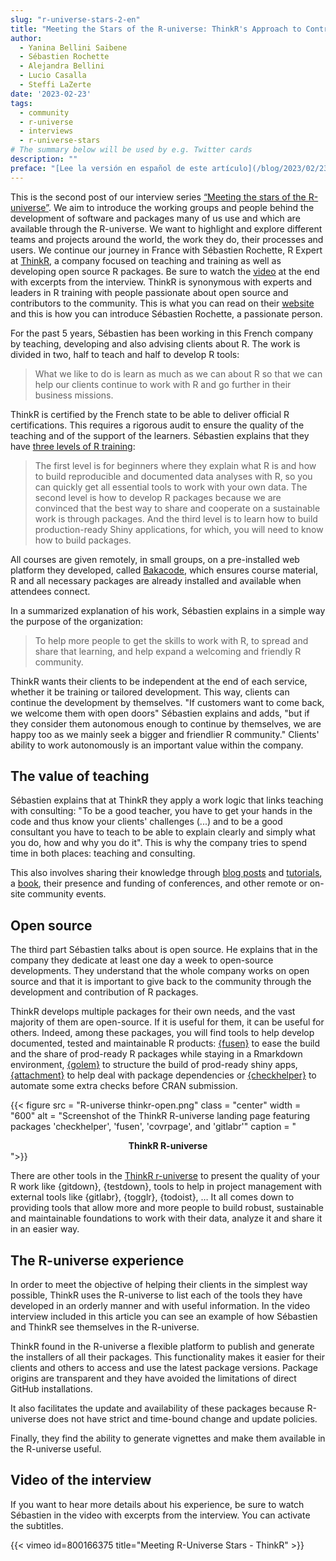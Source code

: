 ```yaml
---
slug: "r-universe-stars-2-en"
title: "Meeting the Stars of the R-universe: ThinkR's Approach to Contributing to a Growing and Friendly R Community"
author:
  - Yanina Bellini Saibene
  - Sébastien Rochette
  - Alejandra Bellini
  - Lucio Casalla  
  - Steffi LaZerte
date: '2023-02-23'
tags:
  - community
  - r-universe
  - interviews
  - r-universe-stars
# The summary below will be used by e.g. Twitter cards
description: ""
preface: "[Lee la versión en español de este artículo](/blog/2023/02/23/r-universe-stars-2-es/), [Lire la version française de cet article](/blog/2023/02/23/r-universe-stars-2-fr/)"
---
```

This is the second post of our interview series [“Meeting the stars of the R-universe”](/tags/r-universe-stars/). We aim to introduce the working groups and people behind the development of software and packages many of us use and which are available through the R-universe. We want to highlight and explore different teams and projects around the world, the work they do, their processes and users. We continue our journey in France with Sébastien Rochette, R Expert at [ThinkR](https://rtask.thinkr.fr), a company focused on teaching and training as well as developing open source R packages. Be sure to watch the [video](2023/02/23/r-universe-stars-2-en/#video-of-the-interview) at the end with excerpts from the interview.
ThinkR is synonymous with experts and leaders in R training with people passionate about open source and contributors to the community. This is what you can read on their [website](https://rtask.thinkr.fr) and this is how you can introduce Sébastien Rochette, a passionate person.

For the past 5 years, Sébastien has been working in this French company by teaching, developing and also advising clients about R. The work is divided in two, half to teach and half to develop R tools:

> What we like to do is learn as much as we can about R so that we can help our clients continue to work with R and go further in their business missions.

ThinkR is certified by the French state to be able to deliver official R certifications.  This requires a rigorous audit to ensure the quality of the teaching and of the support of the learners. Sébastien explains that they have [three levels of R training](https://rtask.thinkr.fr/remote-trainings-and-certification/): 

> The first level is for beginners where they explain what R is and how to build reproducible and documented data analyses with R, so you can quickly get all essential tools to work with your own data. The second level is how to develop R packages because we are convinced that the best way to share and cooperate on a sustainable work is through packages. And the third level is to learn how to build production-ready Shiny applications, for which, you will need to know how to build packages.

 All courses are given remotely, in small groups, on a pre-installed web platform they developed, called [Bakacode](https://thinkr.fr/what-is-bakacode.pdf), which ensures course material, R and all necessary packages are already installed and available when attendees connect.

In a summarized explanation of his work, Sébastien explains in a simple way the purpose of the organization: 

> To help more people to get the skills to work with R, to spread and share that learning, and help expand a welcoming and friendly R community.

ThinkR wants their clients to be independent at the end of each service, whether it be training or tailored development. This way, clients can continue the development by themselves. "If customers want to come back, we welcome them with open doors" Sébastien explains and adds, "but if they consider them autonomous enough to continue by themselves, we are happy too as we mainly seek a bigger and friendlier R community." Clients' ability to work autonomously is an important value within the company.


## The value of teaching

Sébastien explains that at ThinkR they apply a work logic that links teaching with consulting: "To be a good teacher, you have to get your hands in the code and thus know your clients' challenges (...) and to be a good consultant you have to teach to be able to explain clearly and simply what you do, how and why you do it". This is why the company tries to spend time in both places: teaching and consulting.

This also involves sharing their knowledge through [blog posts](https://rtask.thinkr.fr/blog/) and [tutorials](https://thinkr.fr/blog/), a [book](https://engineering-shiny.org/), their presence and funding of conferences, and other remote or on-site community events.

## Open source

The third part Sébastien talks about is open source. He explains that in the company they dedicate at least one day a week to open-source developments. They understand that the whole company works on open source and that it is important to give back to the community through the development and contribution of R packages. 

ThinkR develops multiple packages for their own needs, and the vast majority of them are open-source. If it is useful for them, it can be useful for others. Indeed, among these packages, you will find tools to help develop documented, tested and maintainable R products: [{fusen}](https://thinkr-open.r-universe.dev/fusen#) to ease the build and the share of prod-ready R packages while staying in a Rmarkdown environment, [{golem}](https://thinkr-open.r-universe.dev/golem#) to structure the build of prod-ready shiny apps, [{attachment}](https://thinkr-open.r-universe.dev/attachment) to help deal with package dependencies or [{checkhelper}](https://thinkr-open.r-universe.dev/checkhelper#) to automate some extra checks before CRAN submission. 


{{< figure src = "R-universe thinkr-open.png" class = "center" width = "600" alt = "Screenshot of the ThinkR R-universe landing page featuring packages 'checkhelper', 'fusen', 'covrpage', and 'gitlabr'" caption = "<center><strong>ThinkR R-universe</strong></center>">}}

There are other tools in the [ThinkR r-universe](https://thinkr-open.r-universe.dev/) to present the quality of your R work like {gitdown}, {testdown}, tools to help in project management with external tools like {gitlabr}, {togglr}, {todoist}, … It all comes down to providing tools that allow more and more people to build robust, sustainable and maintainable foundations to work with their data, analyze it and share it in an easier way.


## The R-universe experience

In order to meet the objective of helping their clients in the simplest way possible, ThinkR uses the R-universe to list each of the tools they have developed in an orderly manner and with useful information. In the video interview included in this article you can see an example of how Sébastien and ThinkR see themselves in the R-universe.

ThinkR found in the R-universe a flexible platform to publish and generate the installers of all their packages. This functionality makes it easier for their clients and others to access and use the latest package versions. Package origins are transparent and they have avoided the limitations of direct GitHub installations.  

It also facilitates the update and availability of these packages because R-universe does not have strict and time-bound change and update policies.  

Finally, they find the ability to generate vignettes and make them available in the R-universe useful.

## Video of the interview

If you want to hear more details about his experience, be sure to watch Sébastien in the video with excerpts from the interview. You can activate the subtitles.


{{< vimeo id=800166375 title="Meeting R-Universe Stars - ThinkR" >}}
